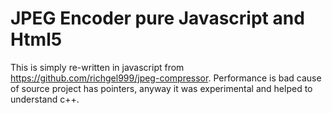 # JPEG Encoder pure Javascript and Html5

This is simply re-written in javascript from https://github.com/richgel999/jpeg-compressor. Performance is bad cause of source project has pointers, anyway it was experimental and helped to understand c++.
